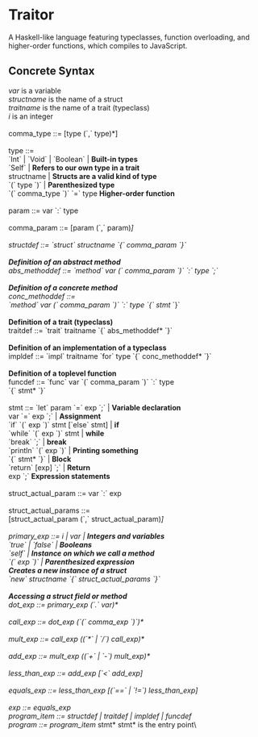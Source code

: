 # Traitor
 A Haskell-like language featuring typeclasses, function overloading, and higher-order functions, which compiles to JavaScript.

## Concrete Syntax
*var* is a variable\
*structname* is the name of a struct\
*traitname* is the name of a trait (typeclass)\
*i* is an integer\
\
comma_type ::= [type (\`,\` type)\*]\
\
type ::=\
  \`Int\` | \`Void\` | \`Boolean\` | __Built-in types__\
  \`Self\` | __Refers to our own type in a trait__\
  structname | __Structs are a valid kind of type__\
  \`(\` type \`)\` | __Parenthesized type__\
  \`(\` comma_type \`)\` \`=\` type __Higher-order function__\
  \
param ::= var \`:\` type\
\
comma_param ::= [param (\`,\` param)*]\
\
structdef ::= \`struct\` structname \`{\` comma_param \`}\`\
\
__Definition of an abstract method__\
abs_methoddef ::= \`method\` var (\` comma_param \`)\` \`:\` type \`;\`\
\
__Definition of a concrete method__\
conc_methoddef ::=\
  \`method\` var (\` comma_param \`)\` \`:\` type \`{\` stmt* \`}\`\
  \
__Definition of a trait (typeclass)__\
traitdef ::= \`trait\` traitname \`{\` abs_methoddef* \`}\`\
\
__Definition of an implementation of a typeclass__\
impldef ::= \`impl\` traitname \`for\` type \`{\` conc_methoddef* \`}\`\
\
__Definition of a toplevel function__\
funcdef ::= \`func\` var \`(\` comma_param \`)\` \`:\` type\
            \`{\` stmt* \`}\`\
            \
stmt ::= \`let\` param \`=\` exp \`;\` | __Variable declaration__\
  var \`=\` exp \`;\` | __Assignment__\
  \`if\` \`(\` exp \`)\` stmt [\`else\` stmt] | __if__\
  \`while\` \`(\` exp \`)\` stmt | __while__\
  \`break\` \`;\` | __break__\
  \`println\` \`(\` exp \`)\` | __Printing something__\
  \`{\` stmt* \`}\` | __Block__\
  \`return\` [exp] \`;\` | __Return__\
  exp \`;\` __Expression statements__\
 \
struct_actual_param ::= var \`:\` exp\
\
struct_actual_params ::=\
 [struct_actual_param (\`,\` struct_actual_param)*]\
 \
primary_exp ::= i | var | __Integers and variables__\
 \`true\` | \`false\` | __Booleans__\
 \`self\` | __Instance on which we call a method__\
 \`(\` exp \`)\` | __Parenthesized expression__\
  __Creates a new instance of a struct__\
 \`new\` structname \`{\` struct_actual_params \`}\`\
 \
__Accessing a struct field or method__\
dot_exp ::= primary_exp (\`.\` var)\*\
\
call_exp ::= dot_exp (\`(\` comma_exp \`)\`)\*\
\
mult_exp ::= call_exp ((\`\*\` | \`/\`) call_exp)\*\
\
add_exp ::= mult_exp ((\`+\` | \`-\`) mult_exp)\*\
\
less_than_exp ::= add_exp [\`<\` add_exp]\
\
equals_exp ::= less_than_exp [(\`==\` | \`!=\`) less_than_exp]\
\
exp ::= equals_exp\
program_item ::= structdef | traitdef | impldef | funcdef\
program ::= program_item* stmt* stmt* is the entry point\
